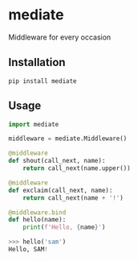 # mediate
Middleware for every occasion

## Installation
```console
pip install mediate
```

## Usage
```python
import mediate

middleware = mediate.Middleware()

@middleware
def shout(call_next, name):
    return call_next(name.upper())

@middleware
def exclaim(call_next, name):
    return call_next(name + '!')

@middleware.bind
def hello(name):
    print(f'Hello, {name}')
```

```python
>>> hello('sam')
Hello, SAM!
```
